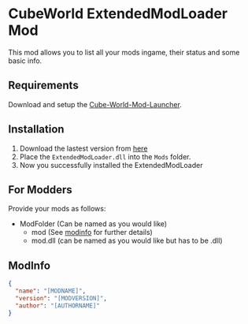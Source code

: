 # CubeWorld ExtendedModLoader Mod
This mod allows you to list all your mods ingame, their status and some basic info. 

## Requirements
Download and setup the [Cube-World-Mod-Launcher](https://github.com/ChrisMiuchiz/Cube-World-Mod-Launcher).

## Installation
1. Download the lastest version from [here](https://github.com/Tandashi/Cube-World-ExtendedModLauncher-Mod/releases)
2. Place the `ExtendedModLoader.dll` into the `Mods` folder.
3. Now you successfully installed the ExtendedModLoader

## For Modders
Provide your mods as follows:
- ModFolder (Can be named as you would like)
  - mod (See [modinfo](#modinfo) for further details)
  - mod.dll (can be named as you would like but has to be .dll)

## ModInfo
```json
{
  "name": "[MODNAME]",
  "version": "[MODVERSION]",
  "author": "[AUTHORNAME]"
}
```
